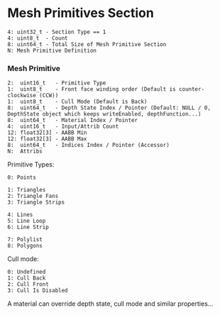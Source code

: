
# Mesh Primitives Section

```
4: uint32_t - Section Type == 1
4: uint8_t  - Count
8: uint64_t - Total Size of Mesh Primitive Section
N: Mesh Primitive Definition
```

### Mesh Primitive

```
2:  uint16_t   - Primitive Type
1:  uint8_t    - Front face winding order (Default is counter-clockwise (CCW))
1:  uint8_t    - Cull Mode (Default is Back)
8:  uint64_t   - Depth State Index / Pointer (Default: NULL / 0, DepthState object which keeps writeEnabled, depthFunction...)
8:  uint64_t   - Material Index / Pointer
4:  uint16_t   - Input/Attrib Count
12: float32[3] - AABB Min
12: float32[3] - AABB Max
8:  uint64_t   - Indices Index / Pointer (Accessor)
N:  Attribs
```

Primitive Types:

```
0: Points

1: Triangles
2: Triangle Fans
3: Triangle Strips

4: Lines
5: Line Loop
6: Line Strip

7: Polylist
8: Polygons
```

Cull mode:

```
0: Undefined
1: Cull Back
2: Cull Front
3: Cull Is Disabled
```

A material can override depth state, cull mode and similar properties...

